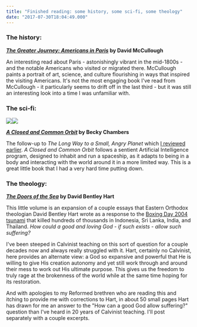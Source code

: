 ```yaml
---
title: "Finished reading: some history, some sci-fi, some theology"
date: "2017-07-30T18:04:49.000"
---
```


### The history:

**[_The Greater Journey: Americans in Paris_](http://amzn.to/2v6zlcq) by David McCullough**

An interesting read about Paris - astonishingly vibrant in the mid-1800s - and the notable Americans who visited or migrated there. McCullough paints a portrait of art, science, and culture flourishing in ways that inspired the visiting Americans. It's not the most engaging book I've read from McCullough - it particularly seems to drift off in the last third - but it was still an interesting look into a time I was unfamiliar with.

### The sci-fi:

[![](//ws-na.amazon-adsystem.com/widgets/q?_encoding=UTF8&ASIN=0062569406&Format=_SL250_&ID=AsinImage&MarketPlace=US&ServiceVersion=20070822&WS=1&tag=chrishubbs-20)](https://www.amazon.com/Closed-Common-Orbit-Wayfarers/dp/0062569406/ref=as_li_ss_il?s=books&ie=UTF8&qid=1501346199&sr=1-1&keywords=a+closed+and+common+orbit&linkCode=li3&tag=chrishubbs-20&linkId=52b692ce3465ad4c506a88db0437fa9f)![](https://ir-na.amazon-adsystem.com/e/ir?t=chrishubbs-20&l=li3&o=1&a=0062569406)

**[_A Closed and Common Orbit_](http://amzn.to/2hbxIVc) by Becky Chambers**

The follow-up to _The Long Way to a Small, Angry Planet_ which [I reviewed earlier](http://chrishubbs.com/2017/07/19/yep-still-reading/). _A Closed and Common Orbit_ follows a sentient Artificial Intelligence program, designed to inhabit and run a spaceship, as it adapts to being in a body and interacting with the world around it in a more limited way. This is a great little book that I had a very hard time putting down.

### The theology:

**[_The Doors of the Sea_](http://amzn.to/2uIPaVP) by David Bentley Hart**

This little volume is an expansion of a couple essays that Eastern Orthodox theologian David Bentley Hart wrote as a response to the [Boxing Day 2004 tsunami](https://en.wikipedia.org/wiki/2004_Indian_Ocean_earthquake_and_tsunami) that killed hundreds of thousands in Indonesia, Sri Lanka, India, and Thailand. _How could a good and loving God - if such exists - allow such suffering?_

I've been steeped in Calvinist teaching on this sort of question for a couple decades now and always really struggled with it. Hart, certainly no Calvinist, here provides an alternate view: a God so expansive and powerful that He is willing to give His creation autonomy and yet still work through and around their mess to work out His ultimate purpose. This gives us the freedom to truly rage at the brokenness of the world while at the same time hoping for its restoration.

And with apologies to my Reformed brethren who are reading this and itching to provide me with corrections to Hart, in about 50 small pages Hart has drawn for me an answer to the "How can a good God allow suffering?" question than I've heard in 20 years of Calvinist teaching. I'll post separately with a couple excerpts.

